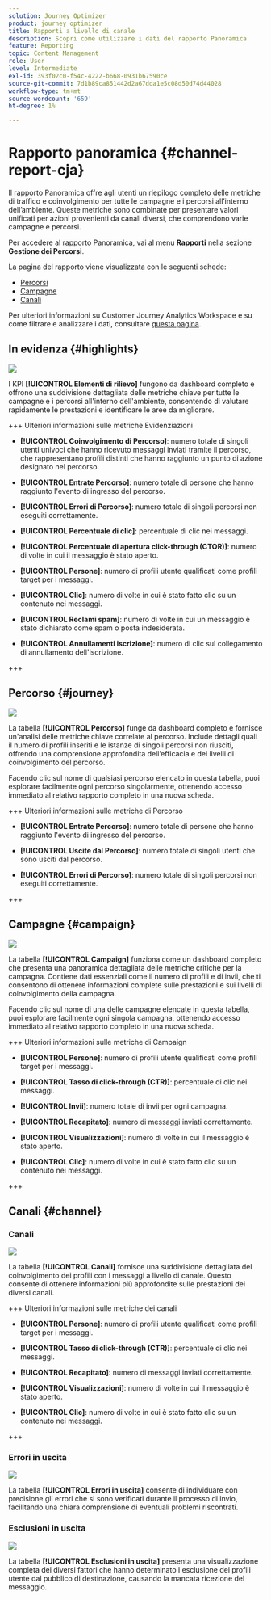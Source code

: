 ```yaml
---
solution: Journey Optimizer
product: journey optimizer
title: Rapporti a livello di canale
description: Scopri come utilizzare i dati del rapporto Panoramica
feature: Reporting
topic: Content Management
role: User
level: Intermediate
exl-id: 393f02c0-f54c-4222-b668-0931b67590ce
source-git-commit: 7d1b89ca851442d2a67dda1e5c08d50d74d44028
workflow-type: tm+mt
source-wordcount: '659'
ht-degree: 1%

---
```


# Rapporto panoramica {#channel-report-cja}

Il rapporto Panoramica offre agli utenti un riepilogo completo delle metriche di traffico e coinvolgimento per tutte le campagne e i percorsi all’interno dell’ambiente. Queste metriche sono combinate per presentare valori unificati per azioni provenienti da canali diversi, che comprendono varie campagne e percorsi.

Per accedere al rapporto Panoramica, vai al menu **Rapporti** nella sezione **Gestione dei Percorsi**.

La pagina del rapporto viene visualizzata con le seguenti schede:

* [Percorsi](#journey)
* [Campagne](#campaign)
* [Canali](#channel)

Per ulteriori informazioni su Customer Journey Analytics Workspace e su come filtrare e analizzare i dati, consultare [questa pagina](https://experienceleague.adobe.com/en/docs/analytics-platform/using/cja-workspace/home).

## In evidenza {#highlights}

![](assets/cja-highlights.png)

I KPI **[!UICONTROL Elementi di rilievo]** fungono da dashboard completo e offrono una suddivisione dettagliata delle metriche chiave per tutte le campagne e i percorsi all&#39;interno dell&#39;ambiente, consentendo di valutare rapidamente le prestazioni e identificare le aree da migliorare.

+++ Ulteriori informazioni sulle metriche Evidenziazioni

* **[!UICONTROL Coinvolgimento di Percorso]**: numero totale di singoli utenti univoci che hanno ricevuto messaggi inviati tramite il percorso, che rappresentano profili distinti che hanno raggiunto un punto di azione designato nel percorso.

* **[!UICONTROL Entrate Percorso]**: numero totale di persone che hanno raggiunto l&#39;evento di ingresso del percorso.

* **[!UICONTROL Errori di Percorso]**: numero totale di singoli percorsi non eseguiti correttamente.

* **[!UICONTROL Percentuale di clic]**: percentuale di clic nei messaggi.

* **[!UICONTROL Percentuale di apertura click-through (CTOR)]**: numero di volte in cui il messaggio è stato aperto.

* **[!UICONTROL Persone]**: numero di profili utente qualificati come profili target per i messaggi.

* **[!UICONTROL Clic]**: numero di volte in cui è stato fatto clic su un contenuto nei messaggi.

* **[!UICONTROL Reclami spam]**: numero di volte in cui un messaggio è stato dichiarato come spam o posta indesiderata.

* **[!UICONTROL Annullamenti iscrizione]**: numero di clic sul collegamento di annullamento dell&#39;iscrizione.

+++

## Percorso {#journey}

![](assets/cja-channel-journeys.png)

La tabella **[!UICONTROL Percorso]** funge da dashboard completo e fornisce un&#39;analisi delle metriche chiave correlate al percorso. Include dettagli quali il numero di profili inseriti e le istanze di singoli percorsi non riusciti, offrendo una comprensione approfondita dell’efficacia e dei livelli di coinvolgimento del percorso.

Facendo clic sul nome di qualsiasi percorso elencato in questa tabella, puoi esplorare facilmente ogni percorso singolarmente, ottenendo accesso immediato al relativo rapporto completo in una nuova scheda.

+++ Ulteriori informazioni sulle metriche di Percorso

* **[!UICONTROL Entrate Percorso]**: numero totale di persone che hanno raggiunto l&#39;evento di ingresso del percorso.

* **[!UICONTROL Uscite dal Percorso]**: numero totale di singoli utenti che sono usciti dal percorso.

* **[!UICONTROL Errori di Percorso]**: numero totale di singoli percorsi non eseguiti correttamente.

+++

## Campagne {#campaign}

![](assets/cja-channel-campaigns.png)

La tabella **[!UICONTROL Campaign]** funziona come un dashboard completo che presenta una panoramica dettagliata delle metriche critiche per la campagna. Contiene dati essenziali come il numero di profili e di invii, che ti consentono di ottenere informazioni complete sulle prestazioni e sui livelli di coinvolgimento della campagna.

Facendo clic sul nome di una delle campagne elencate in questa tabella, puoi esplorare facilmente ogni singola campagna, ottenendo accesso immediato al relativo rapporto completo in una nuova scheda.

+++ Ulteriori informazioni sulle metriche di Campaign

* **[!UICONTROL Persone]**: numero di profili utente qualificati come profili target per i messaggi.

* **[!UICONTROL Tasso di click-through (CTR)]**: percentuale di clic nei messaggi.

* **[!UICONTROL Invii]**: numero totale di invii per ogni campagna.

* **[!UICONTROL Recapitato]**: numero di messaggi inviati correttamente.

* **[!UICONTROL Visualizzazioni]**: numero di volte in cui il messaggio è stato aperto.

* **[!UICONTROL Clic]**: numero di volte in cui è stato fatto clic su un contenuto nei messaggi.

+++

## Canali {#channel}

### Canali

![](assets/cja-channels.png)

La tabella **[!UICONTROL Canali]** fornisce una suddivisione dettagliata del coinvolgimento dei profili con i messaggi a livello di canale. Questo consente di ottenere informazioni più approfondite sulle prestazioni dei diversi canali.

+++ Ulteriori informazioni sulle metriche dei canali

* **[!UICONTROL Persone]**: numero di profili utente qualificati come profili target per i messaggi.

* **[!UICONTROL Tasso di click-through (CTR)]**: percentuale di clic nei messaggi.

* **[!UICONTROL Recapitato]**: numero di messaggi inviati correttamente.

* **[!UICONTROL Visualizzazioni]**: numero di volte in cui il messaggio è stato aperto.

* **[!UICONTROL Clic]**: numero di volte in cui è stato fatto clic su un contenuto nei messaggi.

+++

### Errori in uscita

![](assets/cja-channels-outbound-errors.png)

La tabella **[!UICONTROL Errori in uscita]** consente di individuare con precisione gli errori che si sono verificati durante il processo di invio, facilitando una chiara comprensione di eventuali problemi riscontrati.

### Esclusioni in uscita

![](assets/cja-channels-outbound-excluded.png)

La tabella **[!UICONTROL Esclusioni in uscita]** presenta una visualizzazione completa dei diversi fattori che hanno determinato l&#39;esclusione dei profili utente dal pubblico di destinazione, causando la mancata ricezione del messaggio.
